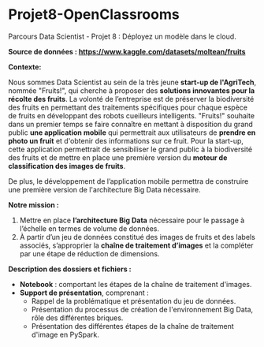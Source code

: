 # Projet8-OpenClassrooms
Parcours Data Scientist - Projet 8 : Déployez un modèle dans le cloud.

**Source de données : https://www.kaggle.com/datasets/moltean/fruits**


**Contexte:**

Nous sommes Data Scientist au sein de  la très jeune **start-up de l'AgriTech**, nommée  "Fruits!", qui cherche à proposer des **solutions innovantes pour la récolte des fruits**. 
La volonté de l’entreprise est de préserver la biodiversité des fruits en permettant des traitements spécifiques pour chaque espèce de fruits en développant des robots cueilleurs intelligents. "Fruits!" souhaite dans un premier temps se faire connaître en mettant à disposition du grand public **une application mobile** qui permettrait aux utilisateurs de **prendre en photo un fruit** et d'obtenir des informations sur ce fruit. 
Pour la start-up, cette application permettrait de sensibiliser le grand public à la biodiversité des fruits et de mettre en place une première version du **moteur de classification des images de fruits**.

De plus, le développement de l’application mobile permettra de construire une première version de l'architecture Big Data nécessaire.

**Notre mission :**

1. Mettre en place **l’architecture Big Data** nécessaire pour le passage à l’échelle en
termes de volume de données.
2. À partir d’un jeu de données constitué des images de fruits et des labels associés,
s’approprier la **chaîne de traitement d’images** et la compléter par une étape de
réduction de dimensions.

**Description des dossiers et fichiers :**
* **Notebook** : comportant les étapes de la chaîne de traitement d'images.
* **Support de présentation**, comprenant :
  * Rappel de la problématique et présentation du jeu de données.
  *  Présentation du processus de création de l'environnement Big Data, rôle des différentes briques.
  *  Présentation des différentes étapes de la chaîne de traitement d'image en PySpark.
